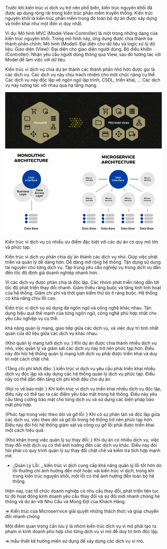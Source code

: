 <!--@Kiến trúc nguyên khối-->

Trước khi kiến trúc vi dịch vụ trở nên phổ biến, kiến trúc nguyên khối đã được áp dụng rộng rãi trong kiến trúc phần mềm truyền thống.
Kiến trúc nguyên khối là kiến trúc phần mềm trong đó toàn bộ dự án được xây dựng và triển khai như một đơn vị duy nhất.

Ví dụ: Mô hình MVC (Model-View-Controller) là một trong những dạng của kiến trúc nguyên khối.
Trong mô hình này, ứng dụng được chia thành ba thành phần chính:
Mô hình (Model): Đại diện cho dữ liệu và logic xử lý dữ liệu.
Giao diện (View): Đại diện cho giao diện người dùng.
Bộ điều khiển (Controller): Nhận yêu cầu người dùng thông qua View, sau đó tương tác với Model để làm việc với dữ liệu.

<!--@Kiến trúc vi dịch vụ-->

Kiến trúc vi dịch vụ chia dự án thành các thành phần nhỏ hơn được gọi là các dịch vụ.
Các dịch vụ này chịu trách nhiệm cho một chức năng cụ thể.
Các dịch vụ này độc lập về ngôn ngữ lập trình, CSDL, triển khai, ...
Các dịch vụ này tương tác với nhau qua hạ tầng mạng.

![Alt text](pictures/ChuyenTu_KienTrucNguyenKhoi_Sang_KienTrucViDichVu.jpg)
![Alt text](pictures/AnhKhacNhau_KienTrucNguyenKhoi_KienTrucViDichVu.png)

<!--@Một số đặc điểm và ưu điểm của kiến trúc vi dịch vụ-->

Kiến trúc vi dịch vụ có nhiều ưu điểm đặc biệt với các dự án có quy mô lớn và phức tạp.

Kiến trúc vi dịch vụ phân chia dự án thành các dịch vụ nhỏ.
Giúp việc phát triển và quản lý dễ dàng hơn.
Dễ dàng mở rộng hệ thống.
Tận dụng sử dụng tài nguyên cho từng dịch vụ.
Tập trung yêu cầu nghiệp vụ trong dịch vụ dẫn đến tốc độ định giá doanh nghiệp nhanh hơn.

Vì các dịch vụ được phân chia là độc lập.
Các nhóm phát triển riêng dẫn tới tốc độ phát triển thay đổi nhanh.
Giảm thiểu ràng buộc và tăng tính linh hoạt của hệ thống.
Giảm chi phí và thời gian kiểm thử do ít ràng buộc.
Hệ thống có khả năng chịu lỗi cao.

Kiến trúc vi dịch vụ sử dụng đa ngôn ngữ và công nghệ khác nhau.
Tận dụng hiệu quả thế mạnh của từng ngôn ngữ, công nghệ phù hợp nhất cho yêu cầu nghiệp vụ cụ thể.

<!--hình các ngôn ngữ nodejs, python, java, ...-->

<!--@Một số nhược điểm và thách thức của kiến trúc vi dịch vụ-->
<!--nhiều thách thức, và việc duy trì sự linh hoạt và tái cấu trúc là quan trọng để đảm bảo sự thành công trong dài hạn.-->

khả năng quản lý mạng,
giao tiếp giữa các dịch vụ,
và việc duy trì tính nhất quán của dữ liệu giữa các dịch vụ khác nhau.

{Khó quản lý mạng lưới dịch vụ: } Khi dự án được chia thành nhiều dịch vụ nhỏ, việc quản lý và giám sát các dịch vụ này trở nên phức tạp hơn. Điều này đòi hỏi hệ thống quản lý mạng lưới dịch vụ phải được triển khai và duy trì một cách chặt chẽ.

{Tăng chi phí khởi đầu: } kiến trúc vi dịch vụ yêu cầu phải triển khai nhiều dịch vụ độc lập và xây dựng các hệ thống quản lý dịch vụ phức tạp. Điều này có thể dẫn đến tăng chi phí khởi đầu cho dự án.

{Rủi ro về bảo mật: } Khi kiến trúc vi dịch vụ triển khai nhiều dịch vụ độc lập, điều này có thể tạo ra các điểm yếu bảo mật trong hệ thống. Điều này yêu cầu tăng cường bảo mật cho từng dịch vụ và sử dụng các biện pháp bảo mật phù hợp.

{Phức tạp trong việc theo dõi và gỡ lỗi: } Khi có sự phân tán và độc lập giữa các dịch vụ, việc theo dõi và gỡ lỗi trong hệ thống trở nên phức tạp hơn. Điều này đòi hỏi hệ thống giám sát và công cụ gỡ lỗi phải được triển khai một cách hiệu quả.

{Khó khăn trong việc quản lý sự thay đổi: } Khi dự án có nhiều dịch vụ, việc thay đổi một dịch vụ có thể ảnh hưởng đến các dịch vụ khác. Điều này đòi hỏi phải có quy trình quản lý sự thay đổi chặt chẽ và kiểm tra tích hợp mạnh mẽ.

- _Quản Lý Lỗi: _ kiến trúc vi dịch cung cấp khả năng quản lý lỗi tốt hơn do lỗi thường chỉ ảnh hưởng đến một hoặc vài kiến trúc vi dịch, trong khi trong kiến trúc nguyên khối, một lỗi có thể ảnh hưởng đến toàn bộ hệ thống.

<!--Vì tương tác với nhau qua giao thức mạng-->
<!--mỗi dịch vụ vi mô sẽ quản lý CSDL riêng dẫn đến sự phức tạp trong việc quản lý tính toàn vẹn dữ liệu.-->
<!--Khả năng transaction (giao dịch) khó khăn-->
<!--việc giám sát và gỡ lỗi các dịch vụ vi mô khó khăn.-->
<!--Và điều này dẫn đến độ phức tạp cao hơn.-->
<!--Bảo mật-->
<!--Chi phí-->
<!--Kĩ thuật công nghệ-->
<!--Đồng bộ ... phân tán-->

<!---->
<!---->
<!---->
<!---->
<!---->
<!---->
<!---->
<!---->
<!---->
<!---->
<!---->

Hiện nay, các tổ chức doanh nghiệp có nhu cầu thay đổi, phát triển liên tục từ đó hoạt động kinh doanh yêu cầu thay đổi và sự đổi mới nhanh chóng hệ thống và dự án với Nhu Cầu và Mong Đợi của Khách Hàng.

<!--Ví dụ-->
<!--Microsoft chuyển từ bán phần mềm đóng gói sang mô hình đăng ký.-->
<!--Amazon từ hiệu sách trực tuyến thành thị trường cho nhà cung cấp khác.-->
<!--Nefifc-->
<!--Baemin-->
<!--hình 1 triệu dịch vụ Amazon và Netflix-->

=> Kiến trúc của Microserrvice giải quyết những thách thức và giúp chuyển đổi nhanh chóng

Một điểm quan trọng cần lưu ý là nhóm kiến ​​trúc dịch vụ vi mô phải tạo ra phạm vi kinh doanh phù hợp cho từng dịch vụ vi mô để duy trì tính độc lập.

<!--Một điều quan trọng cần lưu ý là để tận dụng tối đa kiến ​​trúc dịch vụ vi mô, điều quan trọng đối với nhóm dịch vụ vi mô là phải tạo ra mã nghiệp vụ phù hợp cho từng máy chủ vi mô.-->
<!--Nếu không thực hiện đúng sẽ dẫn đến tình trạng các nhóm phụ thuộc lẫn nhau và điều đó sẽ dẫn đến mất đi lợi thế của kiến ​​trúc dịch vụ vi mô.-->
<!--Và đây là lúc thiết kế Theo nhu cầu xuất hiện. Bối cảnh giới hạn của thiết kế hướng miền là sự thể hiện phạm vi kinh doanh của dịch vụ vi mô.-->

=> mẫu thiết kế hướng miền sử dụng để xây dựng các dịch vụ vi mô.

<!--mỗi dịch vụ vi mô được gán cho một nhóm nhỏ.-->
<!--và các nhóm này được hỗ trợ bởi các chuyên gia tên miền.-->
